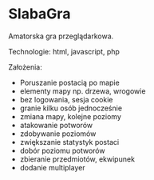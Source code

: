 # SlabaGra
Amatorska gra przeglądarkowa.

Technologie: html, javascript, php

Założenia:
- Poruszanie postacią po mapie
- elementy mapy np. drzewa, wrogowie
- bez logowania, sesja cookie
- granie kilku osób jednocześnie
- zmiana mapy, kolejne poziomy
- atakowanie potworów
- zdobywanie poziomów
- zwiększanie statystyk postaci
- dobór poziomu potworów
- zbieranie przedmiotów, ekwipunek
- dodanie multiplayer
